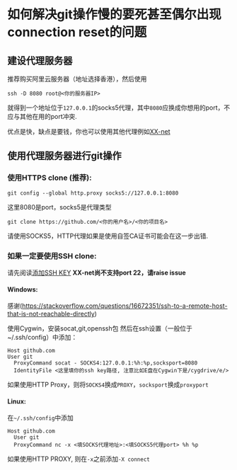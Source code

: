 # 如何解决git操作慢的要死甚至偶尔出现connection reset的问题

## 建设代理服务器

推荐购买阿里云服务器（地址选择香港），然后使用

```
ssh -D 8080 root@<你的服务器IP>
```

就得到一个地址位于``127.0.0.1``的socks5代理，其中``8080``应换成你想用的port，不应与其他在用的port冲突.

优点是快，缺点是要钱，你也可以使用其他代理例如[XX-net](https://github.com/XX-net/XX-net)

## 使用代理服务器进行git操作

### 使用HTTPS clone (推荐):

```
git config --global http.proxy socks5://127.0.0.1:8080
```

这里8080是port，socks5是代理类型

```
git clone https://github.com/<你的用户名>/<你的项目名>
```

请使用SOCKS5，HTTP代理如果是使用自签CA证书可能会在这一步出错.

### 如果一定要使用SSH clone:

请先阅读[添加SSH KEY](https://docs.github.com/en/github/authenticating-to-github/generating-a-new-ssh-key-and-adding-it-to-the-ssh-agent)
**XX-net尚不支持port 22，请raise issue**

#### Windows:

感谢(https://stackoverflow.com/questions/16672351/ssh-to-a-remote-host-that-is-not-reachable-directly)

使用Cygwin，安装socat,git,openssh包 然后在ssh设置（一般位于~/.ssh/config）中添加：
```
Host github.com
User git
  ProxyCommand socat - SOCKS4:127.0.0.1:%h:%p,socksport=8080
  IdentityFile <这里填你的ssh key路径, 注意比如E盘在Cygwin下是/cygdrive/e/>
```
如果使用HTTP Proxy，则将``SOCKS4``换成``PROXY``，``socksport``换成``proxyport``

#### Linux:

在``~/.ssh/config``中添加
```
Host github.com       
  User git
  ProxyCommand nc -x <填SOCKS代理地址>:<填SOCKS5代理port> %h %p
```
如果使用HTTP PROXY, 则在``-x``之前添加``-X connect``
